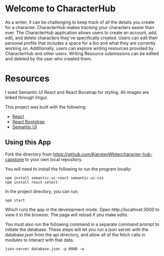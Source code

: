 # Welcome to CharacterHub

As a writer, it can be challenging to keep track of all the details you create for a character. CharacterHub makes tracking your characters easier than ever. The CharacterHub application allows users to create an account, add, edit, and delete characters they've specifically created. Users can edit their personal profile that includes a space for a bio and what they are currently working on. Additionally, users can explore writing resources provided by CharacterHub and other users. Writing Resource submissions can be edited and deleted by the user who created them.

# Resources

I sued Semantic UI React and React Boostrap for styling. All images are linked through Imgur.

This project was built with the following:

*  [React](https://www.reactjs.org "React's Homepage")
*  [React Bootstrap](https://react-bootstrap.github.io/ "Bootstrap Homepage")
*  [Semantic UI](https://react.semantic-ui.com/ "Semantic UI React's HomePage")


## Using this App

Fork the directory from https://github.com/KierstenWhite/character-hub-capstone to your own local repository.

You will need to install the following to run the program locally:


```npm install
npm install semantic-ui-react semantic-ui-css
npm install react-select
```
In the project directory, you can run:

```npm start```

Which runs the app in the development mode.
Open http://localhost:3000 to view it in the browser. The page will reload if you make edits.

You must also run the following command in a separate command prompt to initiate the database. These steps will let you run a json server with the database.json from the api directory, and allow all of the fetch calls in modules to interact with that data. 
```cd api
json-server database.json -p 8088 -w
```